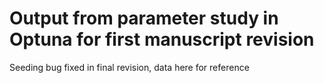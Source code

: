 # Output from parameter study in Optuna for first manuscript revision

Seeding bug fixed in final revision, data here for reference
